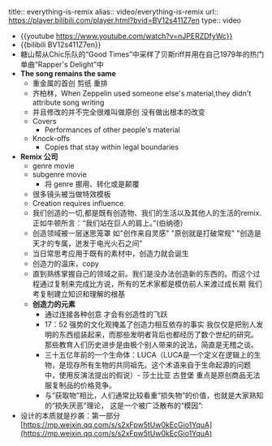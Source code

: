 title:: everything-is-remix
alias:: video/everything-is-remix
url:: https://player.bilibili.com/player.html?bvid=BV12s411Z7en
type:: video

- {{youtube https://www.youtube.com/watch?v=nJPERZDfyWc}}
- {{bilibili BV12s411Z7en}}
- 糖山帮从Chic乐队的“Good Times”中采样了贝斯riff并用在自己1979年的热门单曲“Rapper's Delight”中
- **The song remains the same**
  - 重金属的首创 剪纸 重排
  - 齐柏林，When Zeppelin used someone else's material,they didn't attribute song writing
  - 并且修改的并不完全很难叫做原创 没有做出根本的改变
  - Covers
    - Performances of other people's material
  - Knock-offs
    - Copies that stay within legal boundaries
- **Remix 公司**
  - genre movie
  - subgenre movie
    - 将 genre 挪用、转化或是颠覆
  - 很多镜头被当做特效模板
  - Creation requires influence.
  - 我们创造的一切,都是既有创造物、我们的生活以及其他人的生活的remix. 正如牛顿所言：“我们站在巨人的肩上。”(伯纳德）
  - 创造领域被一层迷思笼罩 如"创作来自灵感" "原创就是打破常规" "创造是天才的专属，迸发于电光火石之间"
  - 当日常思考应用于既有的素材中，创造力就会诞生
  - 创造力的温床，copy
  - 直到熟练掌握自己的领域之前。我们是没办法创造新的东西的。而这个过程通过复制来完成比方说，所有的艺术家都是模仿前人来渡过成长期 我们考复制建立知识和理解的根基
  - **创造力的元素**
    - 通过连接各种创意 才会有创造性的飞跃
    - 17：52
              强势的文化观掩盖了创造力相互依存的事实
              我仅仅是把别人发明的东西组装起来，而那些发明者背后也都经历了数个世纪的研究。
              那些教育人们历史进步是由极个别人带来的说法，简直是无稽之谈。
    - 三十五亿年前的一个生命体：LUCA（LUCA是一个定义在逻辑上的生物，是现存所有生物的共同祖先。这个术语来自于生命起源的问题中，使用反演法提出的假说）- 莎士比亚 古登堡
              重点是原创商品无法服复制品的价格竞争。
    - 与“获取物”相比，人们通常比较看重“损失物”的价值，也就是大家熟知的“损失厌恶”理论， 这是一个被广泛散布的“模因”:
- 设计的本质就是抄袭：第一部分 [https://mp.weixin.qq.com/s/s2xFpw5tUw0kEcGio1YquA](https://mp.weixin.qq.com/s/s2xFpw5tUw0kEcGio1YquA)